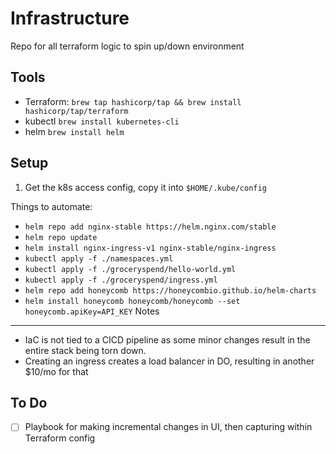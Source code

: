 Infrastructure
===

Repo for all terraform logic to spin up/down environment

Tools
---
- Terraform: `brew tap hashicorp/tap && brew install hashicorp/tap/terraform`
- kubectl `brew install kubernetes-cli`
- helm `brew install helm`


Setup
---
1. Get the k8s access config, copy it into `$HOME/.kube/config`


Things to automate:
* `helm repo add nginx-stable https://helm.nginx.com/stable`
* `helm repo update`
* `helm install nginx-ingress-v1 nginx-stable/nginx-ingress`
* `kubectl apply -f ./namespaces.yml`
* `kubectl apply -f ./groceryspend/hello-world.yml`
* `kubectl apply -f ./groceryspend/ingress.yml`
* `helm repo add honeycomb https://honeycombio.github.io/helm-charts`
* `helm install honeycomb honeycomb/honeycomb --set honeycomb.apiKey=API_KEY`
Notes
---
* IaC is not tied to a CICD pipeline as some minor changes result in the entire stack being torn down.
* Creating an ingress creates a load balancer in DO, resulting in another $10/mo for that

To Do
---
- [ ] Playbook for making incremental changes in UI, then capturing within Terraform config
